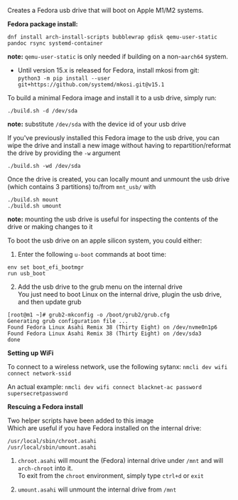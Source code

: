 Creates a Fedora usb drive that will boot on Apple M1/M2 systems.   

**Fedora package install:**  
```
dnf install arch-install-scripts bubblewrap gdisk qemu-user-static pandoc rsync systemd-container
```
**note:** ```qemu-user-static``` is only needed if building on a non-```aarch64``` system.  

- Until version 15.x is released for Fedora, install mkosi from git:  
`python3 -m pip install --user git+https://github.com/systemd/mkosi.git@v15.1`


To build a minimal Fedora image and install it to a usb drive, simply run:
```
./build.sh -d /dev/sda
```

**note:** substitute ```/dev/sda``` with the device id of your usb drive

If you've previously installed this Fedora image to the usb drive, you can wipe the drive and install a new image without having to repartition/reformat the drive by providing the `-w` argument   
```
./build.sh -wd /dev/sda
```

Once the drive is created, you can locally mount and unmount the usb drive (which contains 3 partitions) to/from ```mnt_usb/``` with 
```
./build.sh mount
./build.sh umount
```
**note:** mounting the usb drive is useful for inspecting the contents of the drive or making changes to it   

To boot the usb drive on an apple silicon system, you could either:  
1. Enter the following ```u-boot``` commands at boot time:  
```
env set boot_efi_bootmgr
run usb_boot
```
2. Add the usb drive to the grub menu on the internal drive  
You just need to boot Linux on the internal drive, plugin the usb drive, and then update grub 
```
[root@m1 ~]# grub2-mkconfig -o /boot/grub2/grub.cfg
Generating grub configuration file ...
Found Fedora Linux Asahi Remix 38 (Thirty Eight) on /dev/nvme0n1p6
Found Fedora Linux Asahi Remix 38 (Thirty Eight) on /dev/sda3
done
```
  
**Setting up WiFi**

To connect to a wireless network, use the following sytanx:
```nmcli dev wifi connect network-ssid```

An actual example:
```nmcli dev wifi connect blacknet-ac password supersecretpassword```

**Rescuing a Fedora install**

Two helper scripts have been added to this image  
Which are useful if you have Fedora installed on the internal drive:
```
/usr/local/sbin/chroot.asahi
/usr/local/sbin/umount.asahi
```
1. `chroot.asahi` will mount the (Fedora) internal drive under `/mnt` and will `arch-chroot` into it.  
To exit from the `chroot` environment, simply type `ctrl+d` or `exit`

2. `umount.asahi` will unmount the internal drive from `/mnt`
